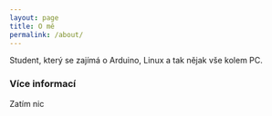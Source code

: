 ```yaml
---
layout: page
title: O mě
permalink: /about/
---
```


Student, který se zajímá o Arduino, Linux a tak nějak vše kolem PC.

### Více informací

Zatím nic
